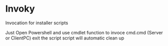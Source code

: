 # Invoky
Invocation for installer scripts

Just Open Powershell and use cmdlet function to invoce cmd.cmd  (Server or ClientPC) 
exit the script 
script will automatic clean up
